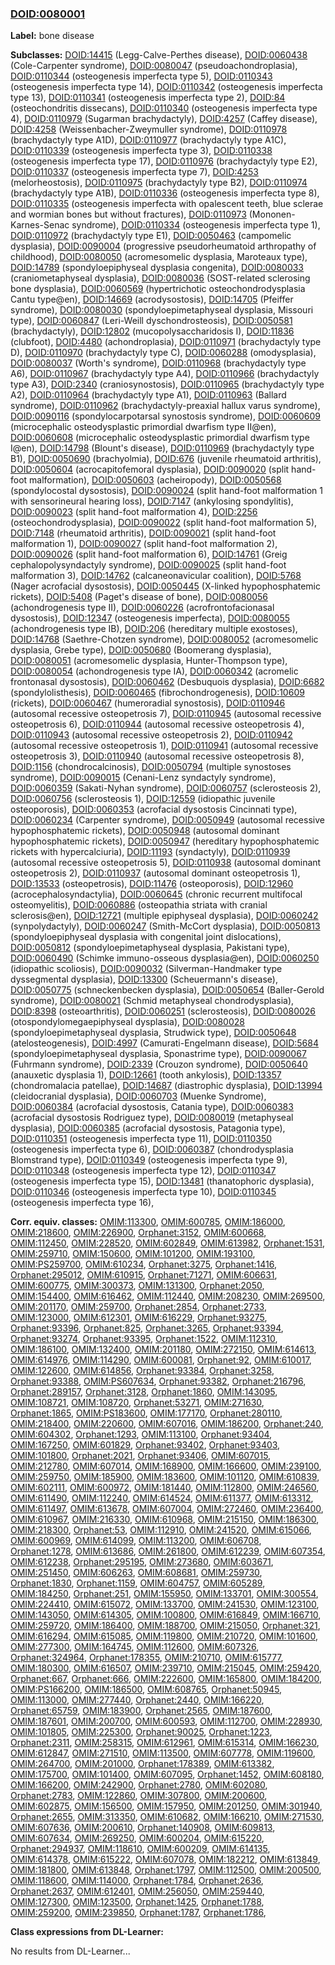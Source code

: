 
### [DOID:0080001](http://purl.obolibrary.org/obo/DOID_0080001)
**Label:** bone disease

**Subclasses:** [DOID:14415](http://purl.obolibrary.org/obo/DOID_14415) (Legg-Calve-Perthes disease), [DOID:0060438](http://purl.obolibrary.org/obo/DOID_0060438) (Cole-Carpenter syndrome), [DOID:0080047](http://purl.obolibrary.org/obo/DOID_0080047) (pseudoachondroplasia), [DOID:0110344](http://purl.obolibrary.org/obo/DOID_0110344) (osteogenesis imperfecta type 5), [DOID:0110343](http://purl.obolibrary.org/obo/DOID_0110343) (osteogenesis imperfecta type 14), [DOID:0110342](http://purl.obolibrary.org/obo/DOID_0110342) (osteogenesis imperfecta type 13), [DOID:0110341](http://purl.obolibrary.org/obo/DOID_0110341) (osteogenesis imperfecta type 2), [DOID:84](http://purl.obolibrary.org/obo/DOID_84) (osteochondritis dissecans), [DOID:0110340](http://purl.obolibrary.org/obo/DOID_0110340) (osteogenesis imperfecta type 4), [DOID:0110979](http://purl.obolibrary.org/obo/DOID_0110979) (Sugarman brachydactyly), [DOID:4257](http://purl.obolibrary.org/obo/DOID_4257) (Caffey disease), [DOID:4258](http://purl.obolibrary.org/obo/DOID_4258) (Weissenbacher-Zweymuller syndrome), [DOID:0110978](http://purl.obolibrary.org/obo/DOID_0110978) (brachydactyly type A1D), [DOID:0110977](http://purl.obolibrary.org/obo/DOID_0110977) (brachydactyly type A1C), [DOID:0110339](http://purl.obolibrary.org/obo/DOID_0110339) (osteogenesis imperfecta type 3), [DOID:0110338](http://purl.obolibrary.org/obo/DOID_0110338) (osteogenesis imperfecta type 17), [DOID:0110976](http://purl.obolibrary.org/obo/DOID_0110976) (brachydactyly type E2), [DOID:0110337](http://purl.obolibrary.org/obo/DOID_0110337) (osteogenesis imperfecta type 7), [DOID:4253](http://purl.obolibrary.org/obo/DOID_4253) (melorheostosis), [DOID:0110975](http://purl.obolibrary.org/obo/DOID_0110975) (brachydactyly type B2), [DOID:0110974](http://purl.obolibrary.org/obo/DOID_0110974) (brachydactyly type A1B), [DOID:0110336](http://purl.obolibrary.org/obo/DOID_0110336) (osteogenesis imperfecta type 8), [DOID:0110335](http://purl.obolibrary.org/obo/DOID_0110335) (osteogenesis imperfecta with opalescent teeth, blue sclerae and wormian bones but without fractures), [DOID:0110973](http://purl.obolibrary.org/obo/DOID_0110973) (Mononen-Karnes-Senac syndrome), [DOID:0110334](http://purl.obolibrary.org/obo/DOID_0110334) (osteogenesis imperfecta type 1), [DOID:0110972](http://purl.obolibrary.org/obo/DOID_0110972) (brachydactyly type E1), [DOID:0050463](http://purl.obolibrary.org/obo/DOID_0050463) (campomelic dysplasia), [DOID:0090004](http://purl.obolibrary.org/obo/DOID_0090004) (progressive pseudorheumatoid arthropathy of childhood), [DOID:0080050](http://purl.obolibrary.org/obo/DOID_0080050) (acromesomelic dysplasia, Maroteaux type), [DOID:14789](http://purl.obolibrary.org/obo/DOID_14789) (spondyloepiphyseal dysplasia congenita), [DOID:0080033](http://purl.obolibrary.org/obo/DOID_0080033) (craniometaphyseal dysplasia), [DOID:0080036](http://purl.obolibrary.org/obo/DOID_0080036) (SOST-related sclerosing bone dysplasia), [DOID:0060569](http://purl.obolibrary.org/obo/DOID_0060569) (hypertrichotic osteochondrodysplasia Cantu type@en), [DOID:14669](http://purl.obolibrary.org/obo/DOID_14669) (acrodysostosis), [DOID:14705](http://purl.obolibrary.org/obo/DOID_14705) (Pfeiffer syndrome), [DOID:0080030](http://purl.obolibrary.org/obo/DOID_0080030) (spondyloepimetaphyseal dysplasia, Missouri type), [DOID:0060847](http://purl.obolibrary.org/obo/DOID_0060847) (Leri-Weill dyschondrosteosis), [DOID:0050581](http://purl.obolibrary.org/obo/DOID_0050581) (brachydactyly), [DOID:12802](http://purl.obolibrary.org/obo/DOID_12802) (mucopolysaccharidosis I), [DOID:11836](http://purl.obolibrary.org/obo/DOID_11836) (clubfoot), [DOID:4480](http://purl.obolibrary.org/obo/DOID_4480) (achondroplasia), [DOID:0110971](http://purl.obolibrary.org/obo/DOID_0110971) (brachydactyly type D), [DOID:0110970](http://purl.obolibrary.org/obo/DOID_0110970) (brachydactyly type C), [DOID:0060288](http://purl.obolibrary.org/obo/DOID_0060288) (omodysplasia), [DOID:0080037](http://purl.obolibrary.org/obo/DOID_0080037) (Worth's syndrome), [DOID:0110968](http://purl.obolibrary.org/obo/DOID_0110968) (brachydactyly type A6), [DOID:0110967](http://purl.obolibrary.org/obo/DOID_0110967) (brachydactyly type A4), [DOID:0110966](http://purl.obolibrary.org/obo/DOID_0110966) (brachydactyly type A3), [DOID:2340](http://purl.obolibrary.org/obo/DOID_2340) (craniosynostosis), [DOID:0110965](http://purl.obolibrary.org/obo/DOID_0110965) (brachydactyly type A2), [DOID:0110964](http://purl.obolibrary.org/obo/DOID_0110964) (brachydactyly type A1), [DOID:0110963](http://purl.obolibrary.org/obo/DOID_0110963) (Ballard syndrome), [DOID:0110962](http://purl.obolibrary.org/obo/DOID_0110962) (brachydactyly-preaxial hallux varus syndrome), [DOID:0090116](http://purl.obolibrary.org/obo/DOID_0090116) (spondylocarpotarsal synostosis syndrome), [DOID:0060609](http://purl.obolibrary.org/obo/DOID_0060609) (microcephalic osteodysplastic primordial dwarfism type II@en), [DOID:0060608](http://purl.obolibrary.org/obo/DOID_0060608) (microcephalic osteodysplastic primordial dwarfism type I@en), [DOID:14798](http://purl.obolibrary.org/obo/DOID_14798) (Blount's disease), [DOID:0110969](http://purl.obolibrary.org/obo/DOID_0110969) (brachydactyly type B1), [DOID:0050690](http://purl.obolibrary.org/obo/DOID_0050690) (brachyolmia), [DOID:676](http://purl.obolibrary.org/obo/DOID_676) (juvenile rheumatoid arthritis), [DOID:0050604](http://purl.obolibrary.org/obo/DOID_0050604) (acrocapitofemoral dysplasia), [DOID:0090020](http://purl.obolibrary.org/obo/DOID_0090020) (split hand-foot malformation), [DOID:0050603](http://purl.obolibrary.org/obo/DOID_0050603) (acheiropody), [DOID:0050568](http://purl.obolibrary.org/obo/DOID_0050568) (spondylocostal dysostosis), [DOID:0090024](http://purl.obolibrary.org/obo/DOID_0090024) (split hand-foot malformation 1 with sensorineural hearing loss), [DOID:7147](http://purl.obolibrary.org/obo/DOID_7147) (ankylosing spondylitis), [DOID:0090023](http://purl.obolibrary.org/obo/DOID_0090023) (split hand-foot malformation 4), [DOID:2256](http://purl.obolibrary.org/obo/DOID_2256) (osteochondrodysplasia), [DOID:0090022](http://purl.obolibrary.org/obo/DOID_0090022) (split hand-foot malformation 5), [DOID:7148](http://purl.obolibrary.org/obo/DOID_7148) (rheumatoid arthritis), [DOID:0090021](http://purl.obolibrary.org/obo/DOID_0090021) (split hand-foot malformation 1), [DOID:0090027](http://purl.obolibrary.org/obo/DOID_0090027) (split hand-foot malformation 2), [DOID:0090026](http://purl.obolibrary.org/obo/DOID_0090026) (split hand-foot malformation 6), [DOID:14761](http://purl.obolibrary.org/obo/DOID_14761) (Greig cephalopolysyndactyly syndrome), [DOID:0090025](http://purl.obolibrary.org/obo/DOID_0090025) (split hand-foot malformation 3), [DOID:14762](http://purl.obolibrary.org/obo/DOID_14762) (calcaneonavicular coalition), [DOID:5768](http://purl.obolibrary.org/obo/DOID_5768) (Nager acrofacial dysostosis), [DOID:0050445](http://purl.obolibrary.org/obo/DOID_0050445) (X-linked hypophosphatemic rickets), [DOID:5408](http://purl.obolibrary.org/obo/DOID_5408) (Paget's disease of bone), [DOID:0080056](http://purl.obolibrary.org/obo/DOID_0080056) (achondrogenesis type II), [DOID:0060226](http://purl.obolibrary.org/obo/DOID_0060226) (acrofrontofacionasal dysostosis), [DOID:12347](http://purl.obolibrary.org/obo/DOID_12347) (osteogenesis imperfecta), [DOID:0080055](http://purl.obolibrary.org/obo/DOID_0080055) (achondrogenesis type IB), [DOID:206](http://purl.obolibrary.org/obo/DOID_206) (hereditary multiple exostoses), [DOID:14768](http://purl.obolibrary.org/obo/DOID_14768) (Saethre-Chotzen syndrome), [DOID:0080052](http://purl.obolibrary.org/obo/DOID_0080052) (acromesomelic dysplasia, Grebe type), [DOID:0050680](http://purl.obolibrary.org/obo/DOID_0050680) (Boomerang dysplasia), [DOID:0080051](http://purl.obolibrary.org/obo/DOID_0080051) (acromesomelic dysplasia, Hunter-Thompson type), [DOID:0080054](http://purl.obolibrary.org/obo/DOID_0080054) (achondrogenesis type IA), [DOID:0060342](http://purl.obolibrary.org/obo/DOID_0060342) (acromelic frontonasal dysostosis), [DOID:0060462](http://purl.obolibrary.org/obo/DOID_0060462) (Desbuquois dysplasia), [DOID:6682](http://purl.obolibrary.org/obo/DOID_6682) (spondylolisthesis), [DOID:0060465](http://purl.obolibrary.org/obo/DOID_0060465) (fibrochondrogenesis), [DOID:10609](http://purl.obolibrary.org/obo/DOID_10609) (rickets), [DOID:0060467](http://purl.obolibrary.org/obo/DOID_0060467) (humeroradial synostosis), [DOID:0110946](http://purl.obolibrary.org/obo/DOID_0110946) (autosomal recessive osteopetrosis 7), [DOID:0110945](http://purl.obolibrary.org/obo/DOID_0110945) (autosomal recessive osteopetrosis 6), [DOID:0110944](http://purl.obolibrary.org/obo/DOID_0110944) (autosomal recessive osteopetrosis 4), [DOID:0110943](http://purl.obolibrary.org/obo/DOID_0110943) (autosomal recessive osteopetrosis 2), [DOID:0110942](http://purl.obolibrary.org/obo/DOID_0110942) (autosomal recessive osteopetrosis 1), [DOID:0110941](http://purl.obolibrary.org/obo/DOID_0110941) (autosomal recessive osteopetrosis 3), [DOID:0110940](http://purl.obolibrary.org/obo/DOID_0110940) (autosomal recessive osteopetrosis 8), [DOID:1156](http://purl.obolibrary.org/obo/DOID_1156) (chondrocalcinosis), [DOID:0050794](http://purl.obolibrary.org/obo/DOID_0050794) (multiple synostoses syndrome), [DOID:0090015](http://purl.obolibrary.org/obo/DOID_0090015) (Cenani-Lenz syndactyly syndrome), [DOID:0060359](http://purl.obolibrary.org/obo/DOID_0060359) (Sakati-Nyhan syndrome), [DOID:0060757](http://purl.obolibrary.org/obo/DOID_0060757) (sclerosteosis 2), [DOID:0060756](http://purl.obolibrary.org/obo/DOID_0060756) (sclerosteosis 1), [DOID:12559](http://purl.obolibrary.org/obo/DOID_12559) (idiopathic juvenile osteoporosis), [DOID:0060353](http://purl.obolibrary.org/obo/DOID_0060353) (acrofacial dysostosis Cincinnati type), [DOID:0060234](http://purl.obolibrary.org/obo/DOID_0060234) (Carpenter syndrome), [DOID:0050949](http://purl.obolibrary.org/obo/DOID_0050949) (autosomal recessive hypophosphatemic rickets), [DOID:0050948](http://purl.obolibrary.org/obo/DOID_0050948) (autosomal dominant hypophosphatemic rickets), [DOID:0050947](http://purl.obolibrary.org/obo/DOID_0050947) (hereditary hypophosphatemic rickets with hypercalciuria), [DOID:11193](http://purl.obolibrary.org/obo/DOID_11193) (syndactyly), [DOID:0110939](http://purl.obolibrary.org/obo/DOID_0110939) (autosomal recessive osteopetrosis 5), [DOID:0110938](http://purl.obolibrary.org/obo/DOID_0110938) (autosomal dominant osteopetrosis 2), [DOID:0110937](http://purl.obolibrary.org/obo/DOID_0110937) (autosomal dominant osteopetrosis 1), [DOID:13533](http://purl.obolibrary.org/obo/DOID_13533) (osteopetrosis), [DOID:11476](http://purl.obolibrary.org/obo/DOID_11476) (osteoporosis), [DOID:12960](http://purl.obolibrary.org/obo/DOID_12960) (acrocephalosyndactylia), [DOID:0060645](http://purl.obolibrary.org/obo/DOID_0060645) (chronic recurrent multifocal osteomyelitis), [DOID:0060886](http://purl.obolibrary.org/obo/DOID_0060886) (osteopathia striata with cranial sclerosis@en), [DOID:12721](http://purl.obolibrary.org/obo/DOID_12721) (multiple epiphyseal dysplasia), [DOID:0060242](http://purl.obolibrary.org/obo/DOID_0060242) (synpolydactyly), [DOID:0060247](http://purl.obolibrary.org/obo/DOID_0060247) (Smith-McCort dysplasia), [DOID:0050813](http://purl.obolibrary.org/obo/DOID_0050813) (spondyloepiphyseal dysplasia with congenital joint dislocations), [DOID:0050812](http://purl.obolibrary.org/obo/DOID_0050812) (spondyloepimetaphyseal dysplasia, Pakistani type), [DOID:0060490](http://purl.obolibrary.org/obo/DOID_0060490) (Schimke immuno-osseous dysplasia@en), [DOID:0060250](http://purl.obolibrary.org/obo/DOID_0060250) (idiopathic scoliosis), [DOID:0090032](http://purl.obolibrary.org/obo/DOID_0090032) (Silverman-Handmaker type dyssegmental dysplasia), [DOID:13300](http://purl.obolibrary.org/obo/DOID_13300) (Scheuermann's disease), [DOID:0050775](http://purl.obolibrary.org/obo/DOID_0050775) (schneckenbecken dysplasia), [DOID:0050654](http://purl.obolibrary.org/obo/DOID_0050654) (Baller-Gerold syndrome), [DOID:0080021](http://purl.obolibrary.org/obo/DOID_0080021) (Schmid metaphyseal chondrodysplasia), [DOID:8398](http://purl.obolibrary.org/obo/DOID_8398) (osteoarthritis), [DOID:0060251](http://purl.obolibrary.org/obo/DOID_0060251) (sclerosteosis), [DOID:0080026](http://purl.obolibrary.org/obo/DOID_0080026) (otospondylomegaepiphyseal dysplasia), [DOID:0080028](http://purl.obolibrary.org/obo/DOID_0080028) (spondyloepimetaphyseal dysplasia, Strudwick type), [DOID:0050648](http://purl.obolibrary.org/obo/DOID_0050648) (atelosteogenesis), [DOID:4997](http://purl.obolibrary.org/obo/DOID_4997) (Camurati-Engelmann disease), [DOID:5684](http://purl.obolibrary.org/obo/DOID_5684) (spondyloepimetaphyseal dysplasia, Sponastrime type), [DOID:0090067](http://purl.obolibrary.org/obo/DOID_0090067) (Fuhrmann syndrome), [DOID:2339](http://purl.obolibrary.org/obo/DOID_2339) (Crouzon syndrome), [DOID:0050640](http://purl.obolibrary.org/obo/DOID_0050640) (anauxetic dysplasia 1), [DOID:12661](http://purl.obolibrary.org/obo/DOID_12661) (tooth ankylosis), [DOID:13357](http://purl.obolibrary.org/obo/DOID_13357) (chondromalacia patellae), [DOID:14687](http://purl.obolibrary.org/obo/DOID_14687) (diastrophic dysplasia), [DOID:13994](http://purl.obolibrary.org/obo/DOID_13994) (cleidocranial dysplasia), [DOID:0060703](http://purl.obolibrary.org/obo/DOID_0060703) (Muenke Syndrome), [DOID:0060384](http://purl.obolibrary.org/obo/DOID_0060384) (acrofacial dysostosis, Catania type), [DOID:0060383](http://purl.obolibrary.org/obo/DOID_0060383) (acrofacial dysostosis Rodriguez type), [DOID:0080019](http://purl.obolibrary.org/obo/DOID_0080019) (metaphyseal dysplasia), [DOID:0060385](http://purl.obolibrary.org/obo/DOID_0060385) (acrofacial dysostosis, Patagonia type), [DOID:0110351](http://purl.obolibrary.org/obo/DOID_0110351) (osteogenesis imperfecta type 11), [DOID:0110350](http://purl.obolibrary.org/obo/DOID_0110350) (osteogenesis imperfecta type 6), [DOID:0060387](http://purl.obolibrary.org/obo/DOID_0060387) (chondrodysplasia Blomstrand type), [DOID:0110349](http://purl.obolibrary.org/obo/DOID_0110349) (osteogenesis imperfecta type 9), [DOID:0110348](http://purl.obolibrary.org/obo/DOID_0110348) (osteogenesis imperfecta type 12), [DOID:0110347](http://purl.obolibrary.org/obo/DOID_0110347) (osteogenesis imperfecta type 15), [DOID:13481](http://purl.obolibrary.org/obo/DOID_13481) (thanatophoric dysplasia), [DOID:0110346](http://purl.obolibrary.org/obo/DOID_0110346) (osteogenesis imperfecta type 10), [DOID:0110345](http://purl.obolibrary.org/obo/DOID_0110345) (osteogenesis imperfecta type 16), 

**Corr. equiv. classes:** [OMIM:113300](http://purl.obolibrary.org/obo/OMIM_113300), [OMIM:600785](http://purl.obolibrary.org/obo/OMIM_600785), [OMIM:186000](http://purl.obolibrary.org/obo/OMIM_186000), [OMIM:218600](http://purl.obolibrary.org/obo/OMIM_218600), [OMIM:226900](http://purl.obolibrary.org/obo/OMIM_226900), [Orphanet:3152](http://www.orpha.net/ORDO/Orphanet_3152), [OMIM:600668](http://purl.obolibrary.org/obo/OMIM_600668), [OMIM:112450](http://purl.obolibrary.org/obo/OMIM_112450), [OMIM:228520](http://purl.obolibrary.org/obo/OMIM_228520), [OMIM:602849](http://purl.obolibrary.org/obo/OMIM_602849), [OMIM:613982](http://purl.obolibrary.org/obo/OMIM_613982), [Orphanet:1531](http://www.orpha.net/ORDO/Orphanet_1531), [OMIM:259710](http://purl.obolibrary.org/obo/OMIM_259710), [OMIM:150600](http://purl.obolibrary.org/obo/OMIM_150600), [OMIM:101200](http://purl.obolibrary.org/obo/OMIM_101200), [OMIM:193100](http://purl.obolibrary.org/obo/OMIM_193100), [OMIM:PS259700](http://purl.obolibrary.org/obo/OMIM_PS259700), [OMIM:610234](http://purl.obolibrary.org/obo/OMIM_610234), [Orphanet:3275](http://www.orpha.net/ORDO/Orphanet_3275), [Orphanet:1416](http://www.orpha.net/ORDO/Orphanet_1416), [Orphanet:295012](http://www.orpha.net/ORDO/Orphanet_295012), [OMIM:610915](http://purl.obolibrary.org/obo/OMIM_610915), [Orphanet:71271](http://www.orpha.net/ORDO/Orphanet_71271), [OMIM:606631](http://purl.obolibrary.org/obo/OMIM_606631), [OMIM:600775](http://purl.obolibrary.org/obo/OMIM_600775), [OMIM:300373](http://purl.obolibrary.org/obo/OMIM_300373), [OMIM:131300](http://purl.obolibrary.org/obo/OMIM_131300), [Orphanet:2050](http://www.orpha.net/ORDO/Orphanet_2050), [OMIM:154400](http://purl.obolibrary.org/obo/OMIM_154400), [OMIM:616462](http://purl.obolibrary.org/obo/OMIM_616462), [OMIM:112440](http://purl.obolibrary.org/obo/OMIM_112440), [OMIM:208230](http://purl.obolibrary.org/obo/OMIM_208230), [OMIM:269500](http://purl.obolibrary.org/obo/OMIM_269500), [OMIM:201170](http://purl.obolibrary.org/obo/OMIM_201170), [OMIM:259700](http://purl.obolibrary.org/obo/OMIM_259700), [Orphanet:2854](http://www.orpha.net/ORDO/Orphanet_2854), [Orphanet:2733](http://www.orpha.net/ORDO/Orphanet_2733), [OMIM:123000](http://purl.obolibrary.org/obo/OMIM_123000), [OMIM:612301](http://purl.obolibrary.org/obo/OMIM_612301), [OMIM:616229](http://purl.obolibrary.org/obo/OMIM_616229), [Orphanet:93275](http://www.orpha.net/ORDO/Orphanet_93275), [Orphanet:93396](http://www.orpha.net/ORDO/Orphanet_93396), [Orphanet:825](http://www.orpha.net/ORDO/Orphanet_825), [Orphanet:3265](http://www.orpha.net/ORDO/Orphanet_3265), [Orphanet:93394](http://www.orpha.net/ORDO/Orphanet_93394), [Orphanet:93274](http://www.orpha.net/ORDO/Orphanet_93274), [Orphanet:93395](http://www.orpha.net/ORDO/Orphanet_93395), [Orphanet:1522](http://www.orpha.net/ORDO/Orphanet_1522), [OMIM:112310](http://purl.obolibrary.org/obo/OMIM_112310), [OMIM:186100](http://purl.obolibrary.org/obo/OMIM_186100), [OMIM:132400](http://purl.obolibrary.org/obo/OMIM_132400), [OMIM:201180](http://purl.obolibrary.org/obo/OMIM_201180), [OMIM:272150](http://purl.obolibrary.org/obo/OMIM_272150), [OMIM:614613](http://purl.obolibrary.org/obo/OMIM_614613), [OMIM:614976](http://purl.obolibrary.org/obo/OMIM_614976), [OMIM:114290](http://purl.obolibrary.org/obo/OMIM_114290), [OMIM:600081](http://purl.obolibrary.org/obo/OMIM_600081), [Orphanet:92](http://www.orpha.net/ORDO/Orphanet_92), [OMIM:610017](http://purl.obolibrary.org/obo/OMIM_610017), [OMIM:122600](http://purl.obolibrary.org/obo/OMIM_122600), [OMIM:614856](http://purl.obolibrary.org/obo/OMIM_614856), [Orphanet:93384](http://www.orpha.net/ORDO/Orphanet_93384), [Orphanet:3258](http://www.orpha.net/ORDO/Orphanet_3258), [Orphanet:93388](http://www.orpha.net/ORDO/Orphanet_93388), [OMIM:PS607634](http://purl.obolibrary.org/obo/OMIM_PS607634), [Orphanet:93382](http://www.orpha.net/ORDO/Orphanet_93382), [Orphanet:216796](http://www.orpha.net/ORDO/Orphanet_216796), [Orphanet:289157](http://www.orpha.net/ORDO/Orphanet_289157), [Orphanet:3128](http://www.orpha.net/ORDO/Orphanet_3128), [Orphanet:1860](http://www.orpha.net/ORDO/Orphanet_1860), [OMIM:143095](http://purl.obolibrary.org/obo/OMIM_143095), [OMIM:108721](http://purl.obolibrary.org/obo/OMIM_108721), [OMIM:108720](http://purl.obolibrary.org/obo/OMIM_108720), [Orphanet:53271](http://www.orpha.net/ORDO/Orphanet_53271), [OMIM:271630](http://purl.obolibrary.org/obo/OMIM_271630), [Orphanet:1865](http://www.orpha.net/ORDO/Orphanet_1865), [OMIM:PS183600](http://purl.obolibrary.org/obo/OMIM_PS183600), [OMIM:177170](http://purl.obolibrary.org/obo/OMIM_177170), [Orphanet:280110](http://www.orpha.net/ORDO/Orphanet_280110), [OMIM:218400](http://purl.obolibrary.org/obo/OMIM_218400), [OMIM:220600](http://purl.obolibrary.org/obo/OMIM_220600), [OMIM:607016](http://purl.obolibrary.org/obo/OMIM_607016), [OMIM:186200](http://purl.obolibrary.org/obo/OMIM_186200), [Orphanet:240](http://www.orpha.net/ORDO/Orphanet_240), [OMIM:604302](http://purl.obolibrary.org/obo/OMIM_604302), [Orphanet:1293](http://www.orpha.net/ORDO/Orphanet_1293), [OMIM:113100](http://purl.obolibrary.org/obo/OMIM_113100), [Orphanet:93404](http://www.orpha.net/ORDO/Orphanet_93404), [OMIM:167250](http://purl.obolibrary.org/obo/OMIM_167250), [OMIM:601829](http://purl.obolibrary.org/obo/OMIM_601829), [Orphanet:93402](http://www.orpha.net/ORDO/Orphanet_93402), [Orphanet:93403](http://www.orpha.net/ORDO/Orphanet_93403), [OMIM:101800](http://purl.obolibrary.org/obo/OMIM_101800), [Orphanet:2021](http://www.orpha.net/ORDO/Orphanet_2021), [Orphanet:93406](http://www.orpha.net/ORDO/Orphanet_93406), [OMIM:607015](http://purl.obolibrary.org/obo/OMIM_607015), [OMIM:212780](http://purl.obolibrary.org/obo/OMIM_212780), [OMIM:607014](http://purl.obolibrary.org/obo/OMIM_607014), [OMIM:168900](http://purl.obolibrary.org/obo/OMIM_168900), [OMIM:166600](http://purl.obolibrary.org/obo/OMIM_166600), [OMIM:239100](http://purl.obolibrary.org/obo/OMIM_239100), [OMIM:259750](http://purl.obolibrary.org/obo/OMIM_259750), [OMIM:185900](http://purl.obolibrary.org/obo/OMIM_185900), [OMIM:183600](http://purl.obolibrary.org/obo/OMIM_183600), [OMIM:101120](http://purl.obolibrary.org/obo/OMIM_101120), [OMIM:610839](http://purl.obolibrary.org/obo/OMIM_610839), [OMIM:602111](http://purl.obolibrary.org/obo/OMIM_602111), [OMIM:600972](http://purl.obolibrary.org/obo/OMIM_600972), [OMIM:181440](http://purl.obolibrary.org/obo/OMIM_181440), [OMIM:112800](http://purl.obolibrary.org/obo/OMIM_112800), [OMIM:246560](http://purl.obolibrary.org/obo/OMIM_246560), [OMIM:611490](http://purl.obolibrary.org/obo/OMIM_611490), [OMIM:112240](http://purl.obolibrary.org/obo/OMIM_112240), [OMIM:614524](http://purl.obolibrary.org/obo/OMIM_614524), [OMIM:611377](http://purl.obolibrary.org/obo/OMIM_611377), [OMIM:613312](http://purl.obolibrary.org/obo/OMIM_613312), [OMIM:611497](http://purl.obolibrary.org/obo/OMIM_611497), [OMIM:613678](http://purl.obolibrary.org/obo/OMIM_613678), [OMIM:607004](http://purl.obolibrary.org/obo/OMIM_607004), [OMIM:272460](http://purl.obolibrary.org/obo/OMIM_272460), [OMIM:236400](http://purl.obolibrary.org/obo/OMIM_236400), [OMIM:610967](http://purl.obolibrary.org/obo/OMIM_610967), [OMIM:216330](http://purl.obolibrary.org/obo/OMIM_216330), [OMIM:610968](http://purl.obolibrary.org/obo/OMIM_610968), [OMIM:215150](http://purl.obolibrary.org/obo/OMIM_215150), [OMIM:186300](http://purl.obolibrary.org/obo/OMIM_186300), [OMIM:218300](http://purl.obolibrary.org/obo/OMIM_218300), [Orphanet:53](http://www.orpha.net/ORDO/Orphanet_53), [OMIM:112910](http://purl.obolibrary.org/obo/OMIM_112910), [OMIM:241520](http://purl.obolibrary.org/obo/OMIM_241520), [OMIM:615066](http://purl.obolibrary.org/obo/OMIM_615066), [OMIM:600969](http://purl.obolibrary.org/obo/OMIM_600969), [OMIM:614099](http://purl.obolibrary.org/obo/OMIM_614099), [OMIM:113200](http://purl.obolibrary.org/obo/OMIM_113200), [OMIM:606708](http://purl.obolibrary.org/obo/OMIM_606708), [Orphanet:1278](http://www.orpha.net/ORDO/Orphanet_1278), [OMIM:613686](http://purl.obolibrary.org/obo/OMIM_613686), [OMIM:261800](http://purl.obolibrary.org/obo/OMIM_261800), [OMIM:612239](http://purl.obolibrary.org/obo/OMIM_612239), [OMIM:607354](http://purl.obolibrary.org/obo/OMIM_607354), [OMIM:612238](http://purl.obolibrary.org/obo/OMIM_612238), [Orphanet:295195](http://www.orpha.net/ORDO/Orphanet_295195), [OMIM:273680](http://purl.obolibrary.org/obo/OMIM_273680), [OMIM:603671](http://purl.obolibrary.org/obo/OMIM_603671), [OMIM:251450](http://purl.obolibrary.org/obo/OMIM_251450), [OMIM:606263](http://purl.obolibrary.org/obo/OMIM_606263), [OMIM:608681](http://purl.obolibrary.org/obo/OMIM_608681), [OMIM:259730](http://purl.obolibrary.org/obo/OMIM_259730), [Orphanet:1830](http://www.orpha.net/ORDO/Orphanet_1830), [Orphanet:1159](http://www.orpha.net/ORDO/Orphanet_1159), [OMIM:604757](http://purl.obolibrary.org/obo/OMIM_604757), [OMIM:605289](http://purl.obolibrary.org/obo/OMIM_605289), [OMIM:184250](http://purl.obolibrary.org/obo/OMIM_184250), [Orphanet:251](http://www.orpha.net/ORDO/Orphanet_251), [OMIM:155950](http://purl.obolibrary.org/obo/OMIM_155950), [OMIM:133701](http://purl.obolibrary.org/obo/OMIM_133701), [OMIM:300554](http://purl.obolibrary.org/obo/OMIM_300554), [OMIM:224410](http://purl.obolibrary.org/obo/OMIM_224410), [OMIM:615072](http://purl.obolibrary.org/obo/OMIM_615072), [OMIM:133700](http://purl.obolibrary.org/obo/OMIM_133700), [OMIM:241530](http://purl.obolibrary.org/obo/OMIM_241530), [OMIM:123100](http://purl.obolibrary.org/obo/OMIM_123100), [OMIM:143050](http://purl.obolibrary.org/obo/OMIM_143050), [OMIM:614305](http://purl.obolibrary.org/obo/OMIM_614305), [OMIM:100800](http://purl.obolibrary.org/obo/OMIM_100800), [OMIM:616849](http://purl.obolibrary.org/obo/OMIM_616849), [OMIM:166710](http://purl.obolibrary.org/obo/OMIM_166710), [OMIM:259720](http://purl.obolibrary.org/obo/OMIM_259720), [OMIM:186400](http://purl.obolibrary.org/obo/OMIM_186400), [OMIM:188700](http://purl.obolibrary.org/obo/OMIM_188700), [OMIM:215050](http://purl.obolibrary.org/obo/OMIM_215050), [Orphanet:321](http://www.orpha.net/ORDO/Orphanet_321), [OMIM:616294](http://purl.obolibrary.org/obo/OMIM_616294), [OMIM:615085](http://purl.obolibrary.org/obo/OMIM_615085), [OMIM:119800](http://purl.obolibrary.org/obo/OMIM_119800), [OMIM:210720](http://purl.obolibrary.org/obo/OMIM_210720), [OMIM:101600](http://purl.obolibrary.org/obo/OMIM_101600), [OMIM:277300](http://purl.obolibrary.org/obo/OMIM_277300), [OMIM:164745](http://purl.obolibrary.org/obo/OMIM_164745), [OMIM:112600](http://purl.obolibrary.org/obo/OMIM_112600), [OMIM:607326](http://purl.obolibrary.org/obo/OMIM_607326), [Orphanet:324964](http://www.orpha.net/ORDO/Orphanet_324964), [Orphanet:178355](http://www.orpha.net/ORDO/Orphanet_178355), [OMIM:210710](http://purl.obolibrary.org/obo/OMIM_210710), [OMIM:615777](http://purl.obolibrary.org/obo/OMIM_615777), [OMIM:180300](http://purl.obolibrary.org/obo/OMIM_180300), [OMIM:616507](http://purl.obolibrary.org/obo/OMIM_616507), [OMIM:239710](http://purl.obolibrary.org/obo/OMIM_239710), [OMIM:215045](http://purl.obolibrary.org/obo/OMIM_215045), [OMIM:259420](http://purl.obolibrary.org/obo/OMIM_259420), [Orphanet:667](http://www.orpha.net/ORDO/Orphanet_667), [Orphanet:666](http://www.orpha.net/ORDO/Orphanet_666), [OMIM:222600](http://purl.obolibrary.org/obo/OMIM_222600), [OMIM:165800](http://purl.obolibrary.org/obo/OMIM_165800), [OMIM:184200](http://purl.obolibrary.org/obo/OMIM_184200), [OMIM:PS166200](http://purl.obolibrary.org/obo/OMIM_PS166200), [OMIM:186500](http://purl.obolibrary.org/obo/OMIM_186500), [OMIM:608765](http://purl.obolibrary.org/obo/OMIM_608765), [Orphanet:50945](http://www.orpha.net/ORDO/Orphanet_50945), [OMIM:113000](http://purl.obolibrary.org/obo/OMIM_113000), [OMIM:277440](http://purl.obolibrary.org/obo/OMIM_277440), [Orphanet:2440](http://www.orpha.net/ORDO/Orphanet_2440), [OMIM:166220](http://purl.obolibrary.org/obo/OMIM_166220), [Orphanet:65759](http://www.orpha.net/ORDO/Orphanet_65759), [OMIM:183900](http://purl.obolibrary.org/obo/OMIM_183900), [Orphanet:2565](http://www.orpha.net/ORDO/Orphanet_2565), [OMIM:187600](http://purl.obolibrary.org/obo/OMIM_187600), [OMIM:187601](http://purl.obolibrary.org/obo/OMIM_187601), [OMIM:200700](http://purl.obolibrary.org/obo/OMIM_200700), [OMIM:600593](http://purl.obolibrary.org/obo/OMIM_600593), [OMIM:112700](http://purl.obolibrary.org/obo/OMIM_112700), [OMIM:228930](http://purl.obolibrary.org/obo/OMIM_228930), [OMIM:101805](http://purl.obolibrary.org/obo/OMIM_101805), [OMIM:225300](http://purl.obolibrary.org/obo/OMIM_225300), [Orphanet:90025](http://www.orpha.net/ORDO/Orphanet_90025), [Orphanet:1223](http://www.orpha.net/ORDO/Orphanet_1223), [Orphanet:2311](http://www.orpha.net/ORDO/Orphanet_2311), [OMIM:258315](http://purl.obolibrary.org/obo/OMIM_258315), [OMIM:612961](http://purl.obolibrary.org/obo/OMIM_612961), [OMIM:615314](http://purl.obolibrary.org/obo/OMIM_615314), [OMIM:166230](http://purl.obolibrary.org/obo/OMIM_166230), [OMIM:612847](http://purl.obolibrary.org/obo/OMIM_612847), [OMIM:271510](http://purl.obolibrary.org/obo/OMIM_271510), [OMIM:113500](http://purl.obolibrary.org/obo/OMIM_113500), [OMIM:607778](http://purl.obolibrary.org/obo/OMIM_607778), [OMIM:119600](http://purl.obolibrary.org/obo/OMIM_119600), [OMIM:264700](http://purl.obolibrary.org/obo/OMIM_264700), [OMIM:201000](http://purl.obolibrary.org/obo/OMIM_201000), [Orphanet:178389](http://www.orpha.net/ORDO/Orphanet_178389), [OMIM:613382](http://purl.obolibrary.org/obo/OMIM_613382), [OMIM:175700](http://purl.obolibrary.org/obo/OMIM_175700), [OMIM:101400](http://purl.obolibrary.org/obo/OMIM_101400), [OMIM:607095](http://purl.obolibrary.org/obo/OMIM_607095), [Orphanet:1452](http://www.orpha.net/ORDO/Orphanet_1452), [OMIM:608180](http://purl.obolibrary.org/obo/OMIM_608180), [OMIM:166200](http://purl.obolibrary.org/obo/OMIM_166200), [OMIM:242900](http://purl.obolibrary.org/obo/OMIM_242900), [Orphanet:2780](http://www.orpha.net/ORDO/Orphanet_2780), [OMIM:602080](http://purl.obolibrary.org/obo/OMIM_602080), [Orphanet:2783](http://www.orpha.net/ORDO/Orphanet_2783), [OMIM:122860](http://purl.obolibrary.org/obo/OMIM_122860), [OMIM:307800](http://purl.obolibrary.org/obo/OMIM_307800), [OMIM:200600](http://purl.obolibrary.org/obo/OMIM_200600), [OMIM:602875](http://purl.obolibrary.org/obo/OMIM_602875), [OMIM:156500](http://purl.obolibrary.org/obo/OMIM_156500), [OMIM:157950](http://purl.obolibrary.org/obo/OMIM_157950), [OMIM:201250](http://purl.obolibrary.org/obo/OMIM_201250), [OMIM:301940](http://purl.obolibrary.org/obo/OMIM_301940), [Orphanet:2655](http://www.orpha.net/ORDO/Orphanet_2655), [OMIM:313350](http://purl.obolibrary.org/obo/OMIM_313350), [OMIM:610682](http://purl.obolibrary.org/obo/OMIM_610682), [OMIM:166210](http://purl.obolibrary.org/obo/OMIM_166210), [OMIM:271530](http://purl.obolibrary.org/obo/OMIM_271530), [OMIM:607636](http://purl.obolibrary.org/obo/OMIM_607636), [OMIM:200610](http://purl.obolibrary.org/obo/OMIM_200610), [Orphanet:140908](http://www.orpha.net/ORDO/Orphanet_140908), [OMIM:609813](http://purl.obolibrary.org/obo/OMIM_609813), [OMIM:607634](http://purl.obolibrary.org/obo/OMIM_607634), [OMIM:269250](http://purl.obolibrary.org/obo/OMIM_269250), [OMIM:600204](http://purl.obolibrary.org/obo/OMIM_600204), [OMIM:615220](http://purl.obolibrary.org/obo/OMIM_615220), [Orphanet:294937](http://www.orpha.net/ORDO/Orphanet_294937), [OMIM:118610](http://purl.obolibrary.org/obo/OMIM_118610), [OMIM:600209](http://purl.obolibrary.org/obo/OMIM_600209), [OMIM:614135](http://purl.obolibrary.org/obo/OMIM_614135), [OMIM:614378](http://purl.obolibrary.org/obo/OMIM_614378), [OMIM:615222](http://purl.obolibrary.org/obo/OMIM_615222), [OMIM:607078](http://purl.obolibrary.org/obo/OMIM_607078), [OMIM:182212](http://purl.obolibrary.org/obo/OMIM_182212), [OMIM:613849](http://purl.obolibrary.org/obo/OMIM_613849), [OMIM:181800](http://purl.obolibrary.org/obo/OMIM_181800), [OMIM:613848](http://purl.obolibrary.org/obo/OMIM_613848), [Orphanet:1797](http://www.orpha.net/ORDO/Orphanet_1797), [OMIM:112500](http://purl.obolibrary.org/obo/OMIM_112500), [OMIM:200500](http://purl.obolibrary.org/obo/OMIM_200500), [OMIM:118600](http://purl.obolibrary.org/obo/OMIM_118600), [OMIM:114000](http://purl.obolibrary.org/obo/OMIM_114000), [Orphanet:1784](http://www.orpha.net/ORDO/Orphanet_1784), [Orphanet:2636](http://www.orpha.net/ORDO/Orphanet_2636), [Orphanet:2637](http://www.orpha.net/ORDO/Orphanet_2637), [OMIM:612401](http://purl.obolibrary.org/obo/OMIM_612401), [OMIM:256050](http://purl.obolibrary.org/obo/OMIM_256050), [OMIM:259440](http://purl.obolibrary.org/obo/OMIM_259440), [OMIM:127300](http://purl.obolibrary.org/obo/OMIM_127300), [OMIM:123500](http://purl.obolibrary.org/obo/OMIM_123500), [Orphanet:1425](http://www.orpha.net/ORDO/Orphanet_1425), [Orphanet:1788](http://www.orpha.net/ORDO/Orphanet_1788), [OMIM:259200](http://purl.obolibrary.org/obo/OMIM_259200), [OMIM:239850](http://purl.obolibrary.org/obo/OMIM_239850), [Orphanet:1787](http://www.orpha.net/ORDO/Orphanet_1787), [Orphanet:1786](http://www.orpha.net/ORDO/Orphanet_1786), 

**Class expressions from DL-Learner:**

No results from DL-Learner...



